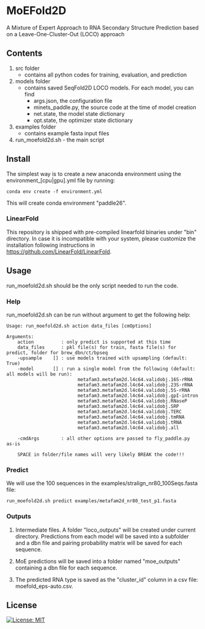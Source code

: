 # MoEFold2D
A Mixture of Expert Approach to RNA Secondary Structure Prediction based on a Leave-One-Cluster-Out (LOCO) approach

## Contents
1. src folder
   - contains all python codes for training, evaluation, and prediction
2. models folder
   - contains saved SeqFold2D LOCO models. For each model, you can find 
      - args.json, the configuration file
      - minets_paddle.py, the source code at the time of model creation
      - net.state, the model state dictionary
      - opt.state, the optimizer state dictionary
3. examples folder
   - contains example fasta input files
4. run_moefold2d.sh - the main script

   
## Install
The simplest way is to create a new anaconda environment using the environment_[cpu|gpu].yml file by running:

`conda env create -f environment.yml`

This will create conda environment "paddle26".

### LinearFold
This repository is shipped with pre-compiled linearfold binaries under "bin" directory. In case it is incompatible with your system, please customize the installation following instructions in https://github.com/LinearFold/LinearFold.

## Usage
run_moefold2d.sh should be the only script needed to run the code. 

### Help
run_moefold2d.sh can be run without argument to get the following help:

```
Usage: run_moefold2d.sh action data_files [cmOptions]

Arguments:
    action          : only predict is supported at this time
    data_files      : pkl file(s) for train, fasta file(s) for predict, folder for brew_dbn/ct/bpseq
    -upsample    [] : use models trained with upsampling (default: True)
    -model       [] : run a single model from the following (default: all models will be run):
                          metafam3.metafam2d.l4c64.validobj.16S-rRNA                              
                          metafam3.metafam2d.l4c64.validobj.23S-rRNA                              
                          metafam3.metafam2d.l4c64.validobj.5S-rRNA                               
                          metafam3.metafam2d.l4c64.validobj.gpI-intron                            
                          metafam3.metafam2d.l4c64.validobj.RNaseP                                
                          metafam3.metafam2d.l4c64.validobj.SRP                                   
                          metafam3.metafam2d.l4c64.validobj.TERC                                  
                          metafam3.metafam2d.l4c64.validobj.tmRNA                                 
                          metafam3.metafam2d.l4c64.validobj.tRNA                                  
                          metafam3.metafam2d.l4c64.validobj.all                                   

    -cmdArgs        : all other options are passed to fly_paddle.py as-is

    SPACE in folder/file names will very likely BREAK the code!!!
```

### Predict
We will use the 100 sequences in the examples/stralign_nr80_100Seqs.fasta file:

```
run_moefold2d.sh predict examples/metafam2d_nr80_test_p1.fasta 
```

### Outputs
1. Intermediate files. A folder "loco_outputs" will be created under current directory. Predictions from each model will be saved into a subfolder and a dbn file and pairing probability matrix will be saved for each sequence.

2. MoE predictions will be saved into a folder named "moe_outputs" containing a dbn file for each sequence. 

3. The predicted RNA type is saved as the "cluster_id" column in a csv file: moefold_eps-auto.csv.

## License
[![License: MIT](https://img.shields.io/badge/License-MIT-yellow.svg)](https://opensource.org/licenses/MIT)